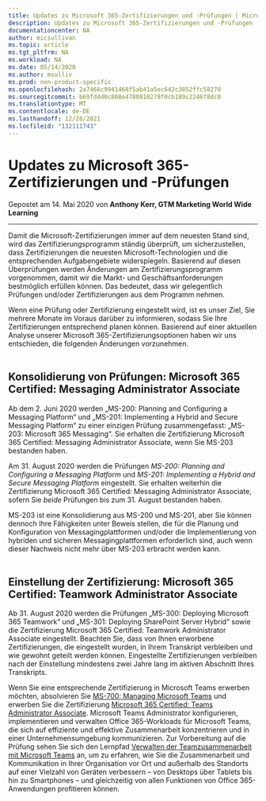 ```yaml
---
title: Updates zu Microsoft 365-Zertifizierungen und -Prüfungen | Microsoft-Dokumentation
description: Updates zu Microsoft 365-Zertifizierungen und -Prüfungen
documentationcenter: NA
author: micsullivan
ms.topic: article
ms.tgt_pltfrm: NA
ms.workload: NA
ms.date: 05/14/2020
ms.author: msulliv
ms.prod: non-product-specific
ms.openlocfilehash: 2a7466c9941468f5ab41a5ec642c3852ffc58270
ms.sourcegitcommit: b69fd4d0c808e4780010278f0cb189c2246f8dc0
ms.translationtype: MT
ms.contentlocale: de-DE
ms.lasthandoff: 12/28/2021
ms.locfileid: "132111743"
---
```

# <a name="microsoft-365-certification-and-exam-updates"></a>Updates zu Microsoft 365-Zertifizierungen und -Prüfungen

Gepostet am 14. Mai 2020 von **Anthony Kerr, GTM Marketing World Wide Learning**

___

Damit die Microsoft-Zertifizierungen immer auf dem neuesten Stand sind, wird das Zertifizierungsprogramm ständig überprüft, um sicherzustellen, dass Zertifizierungen die neuesten Microsoft-Technologien und die entsprechenden Aufgabengebiete widerspiegeln. Basierend auf diesen Überprüfungen werden Änderungen am Zertifizierungsprogramm vorgenommen, damit wir die Markt- und Geschäftsanforderungen bestmöglich erfüllen können. Das bedeutet, dass wir gelegentlich Prüfungen und/oder Zertifizierungen aus dem Programm nehmen.

Wenn eine Prüfung oder Zertifizierung eingestellt wird, ist es unser Ziel, Sie mehrere Monate im Voraus darüber zu informieren, sodass Sie Ihre Zertifizierungen entsprechend planen können. Basierend auf einer aktuellen Analyse unserer Microsoft 365-Zertifizierungsoptionen haben wir uns entschieden, die folgenden Änderungen vorzunehmen.
<br/><br/>

## <a name="exam-consolidation--microsoft-365-certified-messaging-administrator-associate"></a>Konsolidierung von Prüfungen: Microsoft 365 Certified: Messaging Administrator Associate

Ab dem 2. Juni 2020 werden „MS-200: Planning and Configuring a Messaging Platform“ und „MS-201: Implementing a Hybrid and Secure Messaging Platform“ zu einer einzigen Prüfung zusammengefasst: „MS-203: Microsoft 365 Messaging“. Sie erhalten die Zertifizierung Microsoft 365 Certified: Messaging Administrator Associate, wenn Sie MS-203 bestanden haben.

Am 31. August 2020 werden die Prüfungen _MS-200: Planning and Configuring a Messaging Platform_ und _MS-201: Implementing a Hybrid and Secure Messaging Platform_ eingestellt. Sie erhalten weiterhin die Zertifizierung Microsoft 365 Certified: Messaging Administrator Associate, sofern Sie _beide_ Prüfungen bis zum 31. August bestanden haben.

MS-203 ist eine Konsolidierung aus MS-200 und MS-201, aber Sie können dennoch Ihre Fähigkeiten unter Beweis stellen, die für die Planung und Konfiguration von Messagingplattformen und/oder die Implementierung von hybriden und sicheren Messagingplattformen erforderlich sind, auch wenn dieser Nachweis nicht mehr über MS-203 erbracht werden kann.
<br/><br/>

## <a name="certification-retirement--microsoft-365-certified-teamwork-administrator-associate"></a>Einstellung der Zertifizierung: Microsoft 365 Certified: Teamwork Administrator Associate

Ab 31. August 2020 werden die Prüfungen „MS-300: Deploying Microsoft 365 Teamwork“ und „MS-301: Deploying SharePoint Server Hybrid“ sowie die Zertifizierung Microsoft 365 Certified: Teamwork Administrator Associate eingestellt. Beachten Sie, dass von Ihnen erworbene Zertifizierungen, die eingestellt wurden, in Ihrem Transkript verbleiben und wie gewohnt geteilt werden können. Eingestellte Zertifizierungen verbleiben nach der Einstellung mindestens zwei Jahre lang im aktiven Abschnitt Ihres Transkripts.

Wenn Sie eine entsprechende Zertifizierung in Microsoft Teams erwerben möchten, absolvieren Sie [MS-700: Managing Microsoft Teams](/learn/certifications/exams/ms-700?wt.mc_id=mim_msl_blg_Blog_prm_Blog_2020514) und erwerben Sie die Zertifizierung [Microsoft 365 Certified: Teams Administrator Associate](/learn/certifications/m365-teams-administrator-associate?wt.mc_id=mim_msl_blg_Blog_prm_Blog_2020514). Microsoft Teams Administrator konfigurieren, implementieren und verwalten Office 365-Workloads für Microsoft Teams, die sich auf effiziente und effektive Zusammenarbeit konzentrieren und in einer Unternehmensumgebung kommunizieren. Zur Vorbereitung auf die Prüfung sehen Sie sich den Lernpfad [Verwalten der Teamzusammenarbeit mit Microsoft Teams](/learn/paths/m365-manage-team-collaboration/?wt.mc_id=mim_msl_blg_BLog_prm_Blog_2020514) an, um zu erfahren, wie Sie die Zusammenarbeit und Kommunikation in Ihrer Organisation vor Ort und außerhalb des Standorts auf einer Vielzahl von Geräten verbessern – von Desktops über Tablets bis hin zu Smartphones – und gleichzeitig von allen Funktionen von Office 365-Anwendungen profitieren können.
